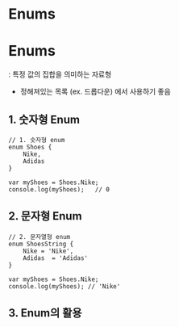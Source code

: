 # Enums

# Enums

: 특정 값의 집합을 의미하는 자료형

- 정해져있는 목록 (ex. 드롭다운) 에서 사용하기 좋음

## 1. 숫자형 Enum

```tsx
// 1. 숫자형 enum
enum Shoes {
	Nike, 
	Adidas
}

var myShoes = Shoes.Nike;
console.log(myShoes);   // 0
```

## 2. 문자형 Enum

```tsx
// 2. 문자열형 enum
enum ShoesString {
	Nike = 'Nike', 
	Adidas  = 'Adidas'
}

var myShoes = Shoes.Nike;
console.log(myShoes); // 'Nike'
```

## 3. Enum의 활용
